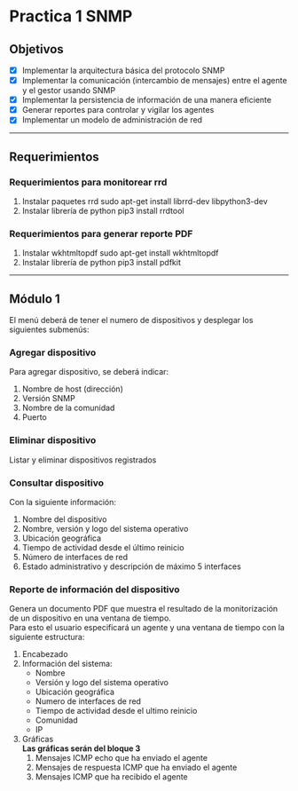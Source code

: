 # Practica 1 SNMP

## Objetivos
- [x] Implementar la arquitectura básica del protocolo SNMP
- [x] Implementar la comunicación (intercambio de mensajes) entre el agente y el gestor usando SNMP
- [x] Implementar la persistencia de información de una manera eficiente
- [x] Generar reportes para controlar y vigilar los agentes
- [x] Implementar un modelo de administración de red

---
## Requerimientos

### **Requerimientos para monitorear rrd**
1. Instalar paquetes rrd
	sudo apt-get install librrd-dev libpython3-dev
2. Instalar librería de python
	pip3 install rrdtool

### **Requerimientos para generar reporte PDF**
1. Instalar wkhtmltopdf
	sudo apt-get install wkhtmltopdf
2. Instalar librería de python
	pip3 install pdfkit
	
---

## Módulo 1
El menú deberá de tener el numero de dispositivos y desplegar los siguientes submenús:

### **Agregar dispositivo**
Para agregar dispositivo, se deberá indicar:

1. Nombre de host (dirección)
2. Versión SNMP
3. Nombre de la comunidad
4. Puerto

### **Eliminar dispositivo**
Listar y eliminar dispositivos registrados

### **Consultar dispositivo**
Con la siguiente información: 

1. Nombre del dispositivo
2. Nombre, versión y logo del sistema operativo
3. Ubicación geográfica
4. Tiempo de actividad desde el último reinicio
5. Número de interfaces de red
6. Estado administrativo y descripción de máximo 5 interfaces


### **Reporte de información del dispositivo**
Genera un documento PDF que muestra el resultado de la monitorización de un dispositivo en una ventana de tiempo.  
Para esto el usuario especificará un agente y una ventana de tiempo con la siguiente estructura:

1. Encabezado  
2. Información del sistema:
	* Nombre
	* Versión y logo del sistema operativo
	* Ubicación geográfica
	* Numero de interfaces de red
	* Tiempo de actividad desde el ultimo reinicio
	* Comunidad
	* IP  
3. Gráficas  
	**Las gráficas serán del bloque 3**
	1. Mensajes ICMP echo que ha enviado el agente
	2. Mensajes de respuesta ICMP que ha enviado el agente
	3. Mensajes ICMP que ha recibido el agente